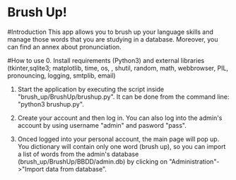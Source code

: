 # Brush Up!

#Introduction
This app allows you to brush up your language skills and manage those words that you are studying in a database. Moreover, you can find an annex about pronunciation.

#How to use
0. Install requirements (Python3) and external libraries (tkinter,sqlite3; matplotlib, time, os, , shutil, random, math, webbrowser, PIL, pronouncing, logging, smtplib, email)

1. Start the application by executing the script inside "brush_up/BrushUp/brushup.py". It can be done from the command line: "python3 brushup.py".

2. Create your account and then log in. You can also log into the admin's account by using username "admin" and pasword "pass".

3. Onced logged into your personal account, the main page will pop up. You dictionary will contain only one word (brush up), so you can import a list of words from the admin's database (brush_up/BrushUp/BBDD/admin.db) by clicking on  "Administration"->"Import data from database".
